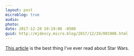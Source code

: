 ```yaml
---
layout: post
microblog: true
audio: 
photo: 
date: 2017-12-28 19:19:06 -0500
guid: http://mjdescy.micro.blog/2017/12/29/001906.html
---
```

[This article](http://dresdencodak.tumblr.com/post/168899627676/rey-rose-and-revolution-the-last-jedi-review) is the best thing I’ve ever read about Star Wars.
